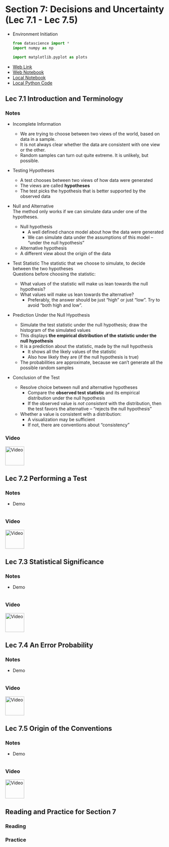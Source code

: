 # Section 7: Decisions and Uncertainty (Lec 7.1 - Lec 7.5)

+ Environment Initiation
    ```python
    from datascience import *
    import numpy as np

    import matplotlib.pyplot as plots
    ```
+ [Web Link](https://courses.edx.org/courses/course-v1:BerkeleyX+Data8.2x+1T2018/courseware/0eeac50995794429b04ca715f4effd91/4e7f40f6c2c94a6eafb0331b83aabc32/1?activate_block_id=block-v1%3ABerkeleyX%2BData8.2x%2B1T2018%2Btype%40vertical%2Bblock%402751e24db49049acb477eccb15aca6e8)
+ [Web Notebook](https://hub.data8x.berkeley.edu/user/59d217c894d11dbd21d2d37ef6ae9675/notebooks/materials-x18/lec/x18/2/lec7.ipynb#)
+ [Local Notebook](./notebooks/lec7.ipynb)
+ [Local Python Code](./notebooks/lec7.py)

## Lec 7.1 Introduction and Terminology

### Notes

+ Incomplete Information
    + We are trying to choose between two views of the world, based on data in a sample.
    + It is not always clear whether the data are consistent with one view or the other.
    + Random samples can turn out quite extreme. It is unlikely, but possible.

+ Testing Hypotheses
    + A test chooses between two views of how data were generated
    + The views are called __hypotheses__
    + The test picks the hypothesis that is better supported by the observed data

+ Null and Alternative <br/>
    The method only works if we can simulate data under one of the hypotheses.
    + Null hypothesis
        + A well defined chance model about how the data were generated
        + We can simulate data under the assumptions of this model – “under the null hypothesis”
    + Alternative hypothesis
    + A different view about the origin of the data

+ Test Statistic
    The statistic that we choose to simulate, to decide between the two hypotheses <br/>
    Questions before choosing the statistic:<br/>
    + What values of the statistic will make us lean towards the null hypothesis?
    + What values will make us lean towards the alternative?
        + Preferably, the answer should be just “high” or just “low”. Try to avoid “both high and low”.

+ Prediction Under the Null Hypothesis
    + Simulate the test statistic under the null hypothesis; draw the histogram of the simulated values
    + This displays __the empirical distribution of the statistic under the null hypothesis__
    + It is a prediction about the statistic, made by the null hypothesis
        + It shows all the likely values of the statistic
        + Also how likely they are (if the null hypothesis is true)
    + The probabilities are approximate, because we can’t generate all the possible random samples

+ Conclusion of the Test <br/>
    + Resolve choice between null and alternative hypotheses
        + Compare the __observed test statistic__ and its empirical distribution under the null hypothesis
        + If the observed value is _not consistent_ with the distribution, then the test favors the alternative – “rejects the null hypothesis”
    + Whether a value is consistent with a distribution:
        + A visualization may be sufficient
        + If not, there are conventions about “consistency”

### Video

<a href="https://edx-video.net/BERD82FD2018-V002100_DTH.mp4" alt="Introduction and Terminology" target="_blank">
  <img src="http://files.softicons.com/download/system-icons/windows-8-metro-invert-icons-by-dakirby309/png/64x64/Folders%20&%20OS/My%20Videos.png" alt="Video" width="60px"> 
</a>


## Lec 7.2 Performing a Test

### Notes

+ Demo
    ```python

    ```

### Video

<a href="https://edx-video.net/BERD82FD2018-V002400_DTH.mp4" alt="Performing a Test" target="_blank">
  <img src="http://files.softicons.com/download/system-icons/windows-8-metro-invert-icons-by-dakirby309/png/64x64/Folders%20&%20OS/My%20Videos.png" alt="Video" width="60px"> 
</a>


## Lec 7.3 Statistical Significance

### Notes

+ Demo
    ```python

    ```

### Video

<a href="https://edx-video.net/BERD82FD2018-V002300_DTH.mp4" alt="Lec 7.3 Statistical Significance" target="_blank">
  <img src="http://files.softicons.com/download/system-icons/windows-8-metro-invert-icons-by-dakirby309/png/64x64/Folders%20&%20OS/My%20Videos.png" alt="Video" width="60px"> 
</a>


## Lec 7.4 An Error Probability

### Notes

+ Demo
    ```python

    ```

### Video

<a href="https://edx-video.net/BERD82FD2018-V002000_DTH.mp4" alt="An Error Probability" target="_blank">
  <img src="http://files.softicons.com/download/system-icons/windows-8-metro-invert-icons-by-dakirby309/png/64x64/Folders%20&%20OS/My%20Videos.png" alt="Video" width="60px"> 
</a>


## Lec 7.5 Origin of the Conventions

### Notes

+ Demo
    ```python

    ```

### Video

<a href="https://edx-video.net/BERD82FD2018-V002200_DTH.mp4" alt="Lec 7.5 Origin of the Conventions
" target="_blank">
  <img src="http://files.softicons.com/download/system-icons/windows-8-metro-invert-icons-by-dakirby309/png/64x64/Folders%20&%20OS/My%20Videos.png" alt="Video" width="60px"> 
</a>


## Reading and Practice for Section 7

### Reading


### Practice






